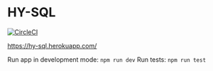 # HY-SQL

[![CircleCI](https://circleci.com/gh/hy-sql/hy-sql-backend.svg?style=svg)](https://circleci.com/gh/hy-sql/hy-sql-backend)

https://hy-sql.herokuapp.com/

Run app in development mode: `npm run dev`
Run tests: `npm run test`

